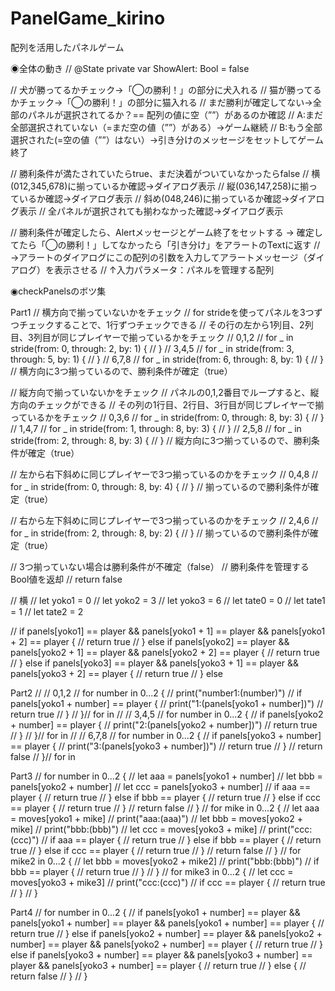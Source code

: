 # PanelGame_kirino
配列を活用したパネルゲーム

◉全体の動き
// @State private var ShowAlert: Bool = false

// 犬が勝ってるかチェック→「◯の勝利！」の部分に犬入れる
// 猫が勝ってるかチェック→「◯の勝利！」の部分に猫入れる
// まだ勝利が確定してない→全部のパネルが選択されてるか？== 配列の値に空（””）があるのか確認
// A:まだ全部選択されていない（=まだ空の値（””）がある）→ゲーム継続
// B:もう全部選択された(=空の値（””）はない）→引き分けのメッセージをセットしてゲーム終了

// 勝利条件が満たされていたらtrue、まだ決着がついていなかったらfalse
// 横(012,345,678)に揃っているか確認→ダイアログ表示
// 縦(036,147,258)に揃っているか確認→ダイアログ表示
// 斜め(048,246)に揃っているか確認→ダイアログ表示
// 全パネルが選択されても揃わなかった確認→ダイアログ表示

// 勝利条件が確定したら、Alertメッセージとゲーム終了をセットする → 確定してたら「◯の勝利！」してなかったら「引き分け」をアラートのTextに返す
// →アラートのダイアログにこの配列の引数を入力してアラートメッセージ（ダイアログ）を表示させる
// ↑入力パラメータ：パネルを管理する配列

◉checkPanelsのボツ集

Part1
// 横方向で揃っていないかをチェック
// for strideを使ってパネルを3つずつチェックすることで、1行ずつチェックできる
// その行の左から1列目、2列目、3列目が同じプレイヤーで揃っているかをチェック
// 0,1,2
// for _ in stride(from: 0, through: 2, by: 1) {
// }
// 3,4,5
// for _ in stride(from: 3, through: 5, by: 1) {
// }
// 6,7,8
// for _ in stride(from: 6, through: 8, by: 1) {
// }
// 横方向に3つ揃っているので、勝利条件が確定（true）

// 縦方向で揃っていないかをチェック
// パネルの0,1,2番目でループすると、縦方向のチェックができる
// その列の1行目、2行目、3行目が同じプレイヤーで揃っているかをチェック
// 0,3,6
// for _ in stride(from: 0, through: 8, by: 3) {
// }
// 1,4,7
// for _ in stride(from: 1, through: 8, by: 3) {
// }
// 2,5,8
// for _ in stride(from: 2, through: 8, by: 3) {
// }
// 縦方向に3つ揃っているので、勝利条件が確定（true）

// 左から右下斜めに同じプレイヤーで3つ揃っているのかをチェック
// 0,4,8
// for _ in stride(from: 0, through: 8, by: 4) {
// }
// 揃っているので勝利条件が確定（true）

// 右から左下斜めに同じプレイヤーで3つ揃っているのかをチェック
// 2,4,6
// for _ in stride(from: 2, through: 8, by: 2) {
// }
// 揃っているので勝利条件が確定（true）

// 3つ揃っていない場合は勝利条件が不確定（false）
// 勝利条件を管理するBool値を返却
// return false


// 横
//        let yoko1 = 0
//        let yoko2 = 3
//        let yoko3 = 6
//        let tate0 = 0
//        let tate1 = 1
//        let tate2 = 2

//        if panels[yoko1] == player && panels[yoko1 + 1] == player && panels[yoko1 + 2] == player {
//                return true
//        } else if panels[yoko2] == player && panels[yoko2 + 1] == player && panels[yoko2 + 2] == player {
//                return true
//        } else if panels[yoko3] == player && panels[yoko3 + 1] == player && panels[yoko3 + 2] == player {
//                return true
//        } else

Part2
//        // 0,1,2
//        for number in 0...2 {
//            print("number1:\(number)")
//            if panels[yoko1 + number] == player {
//                print("1:\(panels[yoko1 + number])")
//                return true
//            }
//        }// for in
//        // 3,4,5
//        for number in 0...2 {
//            if panels[yoko2 + number] == player {
//                print("2:\(panels[yoko2 + number])")
//                return true
//            }
//        }// for in
//        // 6,7,8
//        for number in 0...2 {
//            if panels[yoko3 + number] == player {
//                print("3:\(panels[yoko3 + number])")
//                return true
//            }
//            return false
//        }// for in

Part3
//        for number in 0...2 {
//            let aaa = panels[yoko1 + number]
//            let bbb = panels[yoko2 + number]
//            let ccc = panels[yoko3 + number]
//            if aaa == player {
//                return true
//            } else if bbb == player {
//                return true
//            } else if ccc == player {
//                return true
//            }
//            return false
//        }
//        for mike in 0...2 {
//            let aaa = moves[yoko1 + mike]
//            print("aaa:\(aaa)")
//            let bbb = moves[yoko2 + mike]
//            print("bbb:\(bbb)")
//            let ccc = moves[yoko3 + mike]
//            print("ccc:\(ccc)")
//            if aaa == player {
//                return true
//            } else if bbb == player {
//                return true
//            } else if ccc == player {
//                return true
//            }
//            return false
//        }
//        for mike2 in 0...2 {
//            let bbb = moves[yoko2 + mike2]
//            print("bbb:\(bbb)")
//            if bbb == player {
//                return true
//            }
//        }
//        for mike3 in 0...2 {
//            let ccc = moves[yoko3 + mike3]
//            print("ccc:\(ccc)")
//            if ccc == player {
//                return true
//            }
//        }

Part4
//        for number in 0...2 {
//            if panels[yoko1 + number] == player && panels[yoko1 + number] == player && panels[yoko1 + number] == player {
//                return true
//            } else if panels[yoko2 + number] == player && panels[yoko2 + number] == player && panels[yoko2 + number] == player {
//                return true
//            } else if panels[yoko3 + number] == player && panels[yoko3 + number] == player && panels[yoko3 + number] == player {
//                return true
//            } else {
//                return false
//            }
//        }

